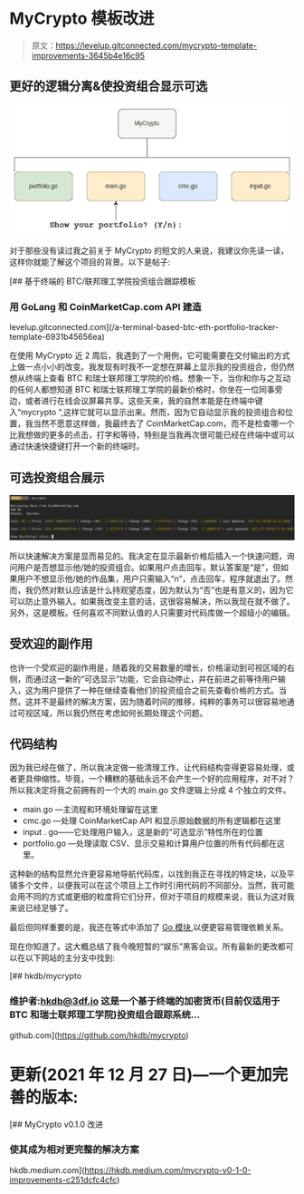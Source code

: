# MyCrypto 模板改进

> 原文：<https://levelup.gitconnected.com/mycrypto-template-improvements-3645b4e16c95>

## 更好的逻辑分离&使投资组合显示可选

![](img/3bb11d6984812ea4d5e17b32b1faaac2.png)

对于那些没有读过我之前关于 MyCrypto 的短文的人来说，我建议你先读一读，这样你就能了解这个项目的背景。以下是帖子:

[](/a-terminal-based-btc-eth-portfolio-tracker-template-6931b45656ea) [## 基于终端的 BTC/联邦理工学院投资组合跟踪模板

### 用 GoLang 和 CoinMarketCap.com API 建造

levelup.gitconnected.com](/a-terminal-based-btc-eth-portfolio-tracker-template-6931b45656ea) 

在使用 MyCrypto 近 2 周后，我遇到了一个用例，它可能需要在交付输出的方式上做一点小小的改变。我发现有时我不一定想在屏幕上显示我的投资组合，但仍然想从终端上查看 BTC 和瑞士联邦理工学院的价格。想象一下，当你和你与之互动的任何人都想知道 BTC 和瑞士联邦理工学院的最新价格时，你坐在一位同事旁边，或者进行在线会议屏幕共享。这些天来，我的自然本能是在终端中键入“mycrypto ”,这样它就可以显示出来。然而，因为它自动显示我的投资组合和位置，我当然不愿意这样做，我最终去了 CoinMarketCap.com，而不是检查哪一个比我想做的更多的点击，打字和等待，特别是当我再次很可能已经在终端中或可以通过快速快捷键打开一个新的终端时。

## 可选投资组合展示

![](img/26f6a7a10cc13d18a28b0f7488fbc15c.png)

所以快速解决方案是显而易见的。我决定在显示最新价格后插入一个快速问题，询问用户是否想显示他/她的投资组合。如果用户点击回车，默认答案是“是”，但如果用户不想显示他/她的作品集，用户只需输入“n”，点击回车，程序就退出了。然而，我仍然对默认应该是什么持观望态度，因为默认为“否”也是有意义的，因为它可以防止意外输入。如果我改变主意的话，这很容易解决，所以我现在就不做了。另外，这是模板。任何喜欢不同默认值的人只需要对代码库做一个超级小的编辑。

## 受欢迎的副作用

也许一个受欢迎的副作用是，随着我的交易数量的增长，价格滚动到可视区域的右侧，而通过这一新的“可选显示”功能，它会自动停止，并在前进之前等待用户输入，这为用户提供了一种在继续查看他们的投资组合之前先查看价格的方式。当然，这并不是最终的解决方案，因为随着时间的推移，纯粹的事务可以很容易地通过可视区域，所以我仍然在考虑如何长期处理这个问题。

## 代码结构

因为我已经在做了，所以我决定做一些清理工作，让代码结构变得更容易处理，或者更具伸缩性。毕竟，一个糟糕的基础永远不会产生一个好的应用程序，对不对？所以我决定将我之前拥有的一个大的 main.go 文件逻辑上分成 4 个独立的文件。

*   main.go —主流程和环境处理留在这里
*   cmc.go —处理 CoinMarketCap API 和显示原始数据的所有逻辑都在这里
*   input . go——它处理用户输入，这是新的“可选显示”特性所在的位置
*   portfolio.go —处理读取 CSV、显示交易和计算用户位置的所有代码都在这里。

这种新的结构显然允许更容易地导航代码库，以找到我正在寻找的特定块，以及平铺多个文件，以便我可以在这个项目上工作时引用代码的不同部分。当然，我可能会用不同的方式或更细的粒度将它们分开，但对于项目的规模来说，我认为这对我来说已经足够了。

最后但同样重要的是，我还在等式中添加了 [Go 模块](https://blog.golang.org/using-go-modules),以便更容易管理依赖关系。

现在你知道了。这大概总结了我今晚短暂的“娱乐”黑客会议。所有最新的更改都可以在以下网站的主分支中找到:

[](https://github.com/hkdb/mycrypto) [## hkdb/mycrypto

### 维护者:hkdb@3df.io 这是一个基于终端的加密货币(目前仅适用于 BTC 和瑞士联邦理工学院)投资组合跟踪系统…

github.com](https://github.com/hkdb/mycrypto) 

# 更新(2021 年 12 月 27 日)—一个更加完善的版本:

[](https://hkdb.medium.com/mycrypto-v0-1-0-improvements-c251dcfc4cfc) [## MyCrypto v0.1.0 改进

### 使其成为相对更完整的解决方案

hkdb.medium.com](https://hkdb.medium.com/mycrypto-v0-1-0-improvements-c251dcfc4cfc)